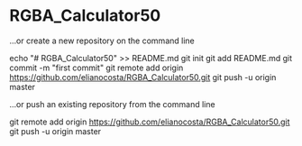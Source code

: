 # RGBA_Calculator50

 …or create a new repository on the command line

 echo "# RGBA_Calculator50" >> README.md
 git init
 git add README.md
 git commit -m "first commit"
 git remote add origin https://github.com/elianocosta/RGBA_Calculator50.git
 git push -u origin master

…or push an existing repository from the command line

git remote add origin https://github.com/elianocosta/RGBA_Calculator50.git
git push -u origin master
